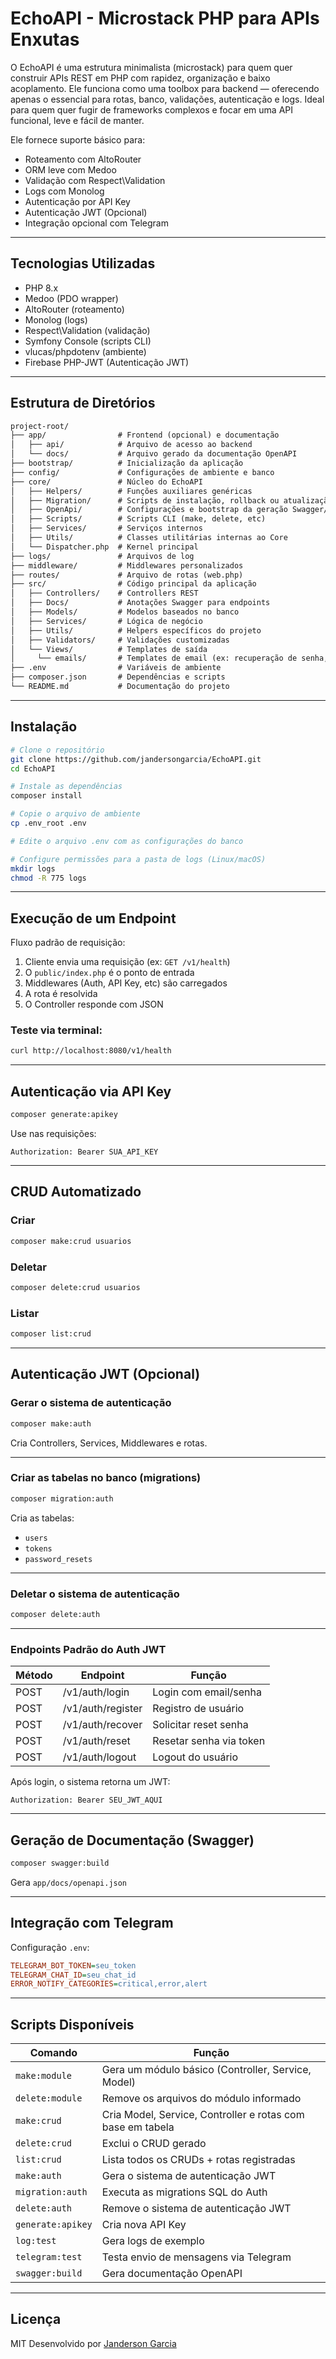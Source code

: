 # EchoAPI - Microstack PHP para APIs Enxutas

O EchoAPI é uma estrutura minimalista (microstack) para quem quer construir APIs REST em PHP com rapidez, organização e baixo acoplamento.
Ele funciona como uma toolbox para backend — oferecendo apenas o essencial para rotas, banco, validações, autenticação e logs.
Ideal para quem quer fugir de frameworks complexos e focar em uma API funcional, leve e fácil de manter.

Ele fornece suporte básico para:

* Roteamento com AltoRouter
* ORM leve com Medoo
* Validação com Respect\Validation
* Logs com Monolog
* Autenticação por API Key
* Autenticação JWT (Opcional)
* Integração opcional com Telegram

---

## Tecnologias Utilizadas

* PHP 8.x
* Medoo (PDO wrapper)
* AltoRouter (roteamento)
* Monolog (logs)
* Respect\Validation (validação)
* Symfony Console (scripts CLI)
* vlucas/phpdotenv (ambiente)
* Firebase PHP-JWT (Autenticação JWT)

---

## Estrutura de Diretórios

```txt
project-root/
├── app/                # Frontend (opcional) e documentação
│   ├── api/            # Arquivo de acesso ao backend
│   └── docs/           # Arquivo gerado da documentação OpenAPI
├── bootstrap/          # Inicialização da aplicação
├── config/             # Configurações de ambiente e banco
├── core/               # Núcleo do EchoAPI
│   ├── Helpers/        # Funções auxiliares genéricas
│   ├── Migration/      # Scripts de instalação, rollback ou atualização de banco
│   ├── OpenApi/        # Configurações e bootstrap da geração Swagger/OpenAPI
│   ├── Scripts/        # Scripts CLI (make, delete, etc)
│   ├── Services/       # Serviços internos
│   ├── Utils/          # Classes utilitárias internas ao Core
│   └── Dispatcher.php  # Kernel principal
├── logs/               # Arquivos de log
├── middleware/         # Middlewares personalizados
├── routes/             # Arquivo de rotas (web.php)
├── src/                # Código principal da aplicação
│   ├── Controllers/    # Controllers REST
│   ├── Docs/           # Anotações Swagger para endpoints
│   ├── Models/         # Modelos baseados no banco
│   ├── Services/       # Lógica de negócio
│   ├── Utils/          # Helpers específicos do projeto
│   ├── Validators/     # Validações customizadas
│   └── Views/          # Templates de saída
│     └── emails/       # Templates de email (ex: recuperação de senha, boas-vindas)
├── .env                # Variáveis de ambiente
├── composer.json       # Dependências e scripts
└── README.md           # Documentação do projeto
```

---

## Instalação

```bash
# Clone o repositório
git clone https://github.com/jandersongarcia/EchoAPI.git
cd EchoAPI

# Instale as dependências
composer install

# Copie o arquivo de ambiente
cp .env_root .env

# Edite o arquivo .env com as configurações do banco

# Configure permissões para a pasta de logs (Linux/macOS)
mkdir logs
chmod -R 775 logs
```

---

## Execução de um Endpoint

Fluxo padrão de requisição:

1. Cliente envia uma requisição (ex: `GET /v1/health`)
2. O `public/index.php` é o ponto de entrada
3. Middlewares (Auth, API Key, etc) são carregados
4. A rota é resolvida
5. O Controller responde com JSON

### Teste via terminal:

```bash
curl http://localhost:8080/v1/health
```

---

## Autenticação via API Key

```bash
composer generate:apikey
```

Use nas requisições:

```http
Authorization: Bearer SUA_API_KEY
```

---

## CRUD Automatizado

### Criar

```bash
composer make:crud usuarios
```

### Deletar

```bash
composer delete:crud usuarios
```

### Listar

```bash
composer list:crud
```

---

## Autenticação JWT (Opcional)

### Gerar o sistema de autenticação

```bash
composer make:auth
```

Cria Controllers, Services, Middlewares e rotas.

---

### Criar as tabelas no banco (migrations)

```bash
composer migration:auth
```

Cria as tabelas:

* `users`
* `tokens`
* `password_resets`

---

### Deletar o sistema de autenticação

```bash
composer delete:auth
```

---

### Endpoints Padrão do Auth JWT

| Método | Endpoint          | Função                  |
| ------ | ----------------- | ----------------------- |
| POST   | /v1/auth/login    | Login com email/senha   |
| POST   | /v1/auth/register | Registro de usuário     |
| POST   | /v1/auth/recover  | Solicitar reset senha   |
| POST   | /v1/auth/reset    | Resetar senha via token |
| POST   | /v1/auth/logout   | Logout do usuário       |

Após login, o sistema retorna um JWT:

```http
Authorization: Bearer SEU_JWT_AQUI
```

---

## Geração de Documentação (Swagger)

```bash
composer swagger:build
```

Gera `app/docs/openapi.json`

---

## Integração com Telegram

Configuração `.env`:

```ini
TELEGRAM_BOT_TOKEN=seu_token
TELEGRAM_CHAT_ID=seu_chat_id
ERROR_NOTIFY_CATEGORIES=critical,error,alert
```

---

## Scripts Disponíveis

| Comando           | Função                                                     |
| ----------------- | ---------------------------------------------------------- |
| `make:module`     | Gera um módulo básico (Controller, Service, Model)         |
| `delete:module`   | Remove os arquivos do módulo informado                     |
| `make:crud`       | Cria Model, Service, Controller e rotas com base em tabela |
| `delete:crud`     | Exclui o CRUD gerado                                       |
| `list:crud`       | Lista todos os CRUDs + rotas registradas                   |
| `make:auth`       | Gera o sistema de autenticação JWT                         |
| `migration:auth`  | Executa as migrations SQL do Auth                          |
| `delete:auth`     | Remove o sistema de autenticação JWT                       |
| `generate:apikey` | Cria nova API Key                                          |
| `log:test`        | Gera logs de exemplo                                       |
| `telegram:test`   | Testa envio de mensagens via Telegram                      |
| `swagger:build`   | Gera documentação OpenAPI                                  |

---

## Licença

MIT
Desenvolvido por [Janderson Garcia](https://github.com/jandersongarcia)